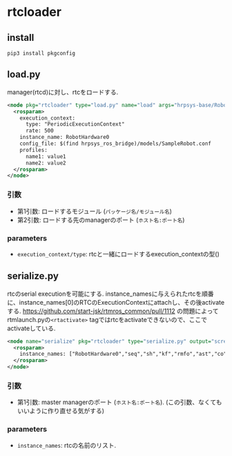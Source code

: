 # rtcloader

## install
```
pip3 install pkgconfig
```

## load.py
manager(rtcd)に対し、rtcをロードする.

```xml
<node pkg="rtcloader" type="load.py" name="load" args="hrpsys-base/RobotHardware localhost:2810">
  <rosparam>
    execution_context:
      type: "PeriodicExecutionContext"
      rate: 500
    instance_name: RobotHardware0
    config_file: $(find hrpsys_ros_bridge)/models/SampleRobot.conf
    profiles:
      name1: value1
      name2: value2
  </rosparam>
</node>
```

### 引数
* 第1引数: ロードするモジュール (`パッケージ名/モジュール名`)
* 第2引数: ロードする先のmanagerのポート (`ホスト名:ポート名`)

### parameters
* `execution_context/type`: rtcと一緒にロードするexecution_contextの型()

## serialize.py
rtcのserial executionを可能にする. instance_namesに与えられたrtcを順番に、instance_names[0]のRTCのExecutionContextにattachし、その後activateする. https://github.com/start-jsk/rtmros_common/pull/1112 の問題によってrtmlaunch.pyの`<rtactivate>` tagではrtcをactivateできないので、ここでactivateしている.

```xml
<node name="serialize" pkg="rtcloader" type="serialize.py" output="screen" args="localhost:2810">
  <rosparam>
    instance_names: ["RobotHardware0","seq","sh","kf","rmfo","ast","co","el","log"]
  </rosparam>
</node>
```

### 引数
* 第1引数: master managerのポート (`ホスト名:ポート名`). (この引数、なくてもいいように作り直せる気がする)

### parameters
* `instance_names`: rtcの名前のリスト.
